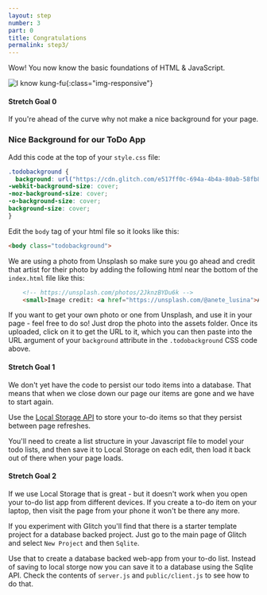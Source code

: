 ```yaml
---
layout: step
number: 3
part: 0
title: Congratulations
permalink: step3/
---
```


Wow!  You now know the basic foundations of HTML & JavaScript. 

![I know kung-fu](../assets/neo-kungfu.gif){:class="img-responsive"}

<a name="stretch-goal-0"></a>
#### Stretch Goal 0

If you're ahead of the curve why not make a nice background for your page.

<h3><i class="fa fa-hand-pointer-o " aria-hidden="true"></i> Nice Background for our ToDo App</h3>

Add this code at the top of your `style.css` file:

```CSS
.todobackground {
  background: url("https://cdn.glitch.com/e517ff0c-694a-4b4a-80ab-58fb8df850f7%2Fanete-lusina-609852-unsplash.jpg") no-repeat center center fixed; 
-webkit-background-size: cover;
-moz-background-size: cover;
-o-background-size: cover;
background-size: cover;
}
```

Edit the `body` tag of your html file so it looks like this:

```html
<body class="todobackground">
```

We are using a photo from Unsplash so make sure you go ahead and credit that artist for their photo by adding the following html near the bottom of the `index.html` file like this:

```html
    <!-- https://unsplash.com/photos/2JknzBYDu6k -->
    <small>Image credit: <a href="https://unsplash.com/@anete_lusina">Anete Lusina on Unsplash</a></small> 
```

If you want to get your own photo or one from Unsplash, and use it in your page - feel free to do so!  Just drop the photo into the assets folder.  Once its uploaded, click on it to get the URL to it, which you can then paste into the
URL argument of your `background` attribute in the `.todobackground` CSS code above.

<a name="stretch-goal-1"></a>
#### Stretch Goal 1

We don't yet have the code to persist our todo items into a database.  That means that when we close down our page our items are gone and we have to start again.  

Use the [Local Storage API](https://developer.mozilla.org/en-US/docs/Web/API/Window/localStorage) to store your to-do items
so that they persist between page refreshes.

You'll need to create a list structure in your Javascript file to model your todo lists, and then save it to Local Storage on each edit, then load it back out of there when your page loads.

<a name="stretch-goal-2"></a>
#### Stretch Goal 2

If we use Local Storage that is great - but it doesn't work when you open your to-do list app from different devices.  If
you create a to-do item on your laptop, then visit the page from your phone it won't be there any more.

If you experiment with Glitch you'll find that there is a starter template project for a database backed project.  Just go to the main page of Glitch and select `New Project` and then `Sqlite`.

Use that to create a database backed web-app from your to-do list.  Instead of saving to local storge now you can save it to a database using the Sqlite API.  Check the contents of `server.js` and `public/client.js` to see how to do that.